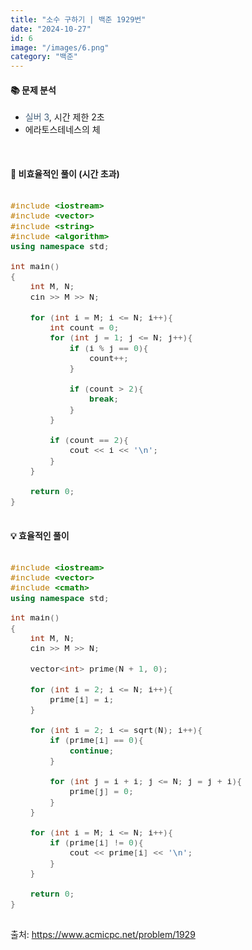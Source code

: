 ```yaml
---
title: "소수 구하기 | 백준 1929번"
date: "2024-10-27"
id: 6
image: "/images/6.png"
category: "백준"
---
```

<h4><strong>📚 문제 분석</strong></h4>

- <stong style="color:#435f7a">실버 3</stong>, 시간 제한 2초
- 에라토스테네스의 체

<style>
  .code-block {
    font-family: 'jetbrains-mono-regular', monospace;
    font-size: 1.1em;
    overflow-x: auto;
  }
</style>
<br/>

<h4><strong>📓 비효율적인 풀이 (시간 초과)</strong></h4>

<div class="code-block " style="margin-bottom: 20px">

```c++
#include <iostream>
#include <vector>
#include <string>
#include <algorithm>
using namespace std;

int main()
{
    int M, N;
    cin >> M >> N;
    
    for (int i = M; i <= N; i++){
        int count = 0;
        for (int j = 1; j <= N; j++){
            if (i % j == 0){
                count++;
            }
            
            if (count > 2){
                break;
            }
        }
        
        if (count == 2){
            cout << i << '\n';
        }
    }
    
    return 0;
}
```
</div>

<h4><strong>💡 효율적인 풀이</strong></h4>

<div class="code-block">

```c++
#include <iostream>
#include <vector>
#include <cmath>
using namespace std;

int main()
{
    int M, N;
    cin >> M >> N;
    
    vector<int> prime(N + 1, 0);
    
    for (int i = 2; i <= N; i++){
        prime[i] = i;
    }
    
    for (int i = 2; i <= sqrt(N); i++){
        if (prime[i] == 0){
            continue;
        }
        
        for (int j = i + i; j <= N; j = j + i){
            prime[j] = 0;
        }
    }
    
    for (int i = M; i <= N; i++){
        if (prime[i] != 0){
            cout << prime[i] << '\n';
        }
    }
    
    return 0;
}
```
</div>

출처: https://www.acmicpc.net/problem/1929